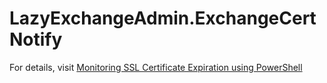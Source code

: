 # LazyExchangeAdmin.ExchangeCertNotify

For details, visit [Monitoring SSL Certificate Expiration using PowerShell](https://lazyexchangeadmin.com/monitor-ssl-certificate-expiration/)
